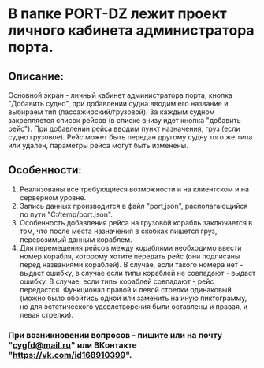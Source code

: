 # В папке PORT-DZ лежит проект личного кабинета администратора порта.
## Описание:
Основной экран - личный кабинет администратора порта, кнопка "Добавить судно", при добавлении судна вводим его название и выбираем тип (пассажирский/грузовой). За каждым судном закрепляется список рейсов (в списке внизу идет кнопка "добавить рейс"). При добавлении рейса вводим пункт назначения, груз (если судно грузовое). Рейс может быть передан другому судну того же типа или удален, параметры рейса могут быть изменены.
## Особенности:
1. Реализованы все требующиеся возможности и на клиентском и на серверном уровне.
2. Запись данных производится в файл "port,json", располагающийся по пути "C:/temp/port.json".
3. Особенность добавления рейса на грузовой корабль заключается в том, что после места назначения в скобках пишется груз, перевозимый данным кораблем.
4. Для перемещения рейсов между кораблями необходимо ввести номер корабля, которому хотите передать рейс (они подписаны перед названиями кораблей). В случае, если такого номера нет - выдаст ошибку, в случае если типы кораблей не совпадают - выдаст ошибку. В случае, если типы кораблей совпадают - рейс передастся. Функционал правой и левой стрелки одинаковый (можно было обойтись одной или заменить на иную пиктограмму, но для эстетического удовлетворения были оставлены и правая, и левая стрелки).
###  При возникновении вопросов - пишите или на почту "cygfd@mail.ru" или ВКонтакте "https://vk.com/id168910399".
